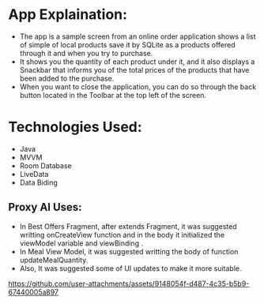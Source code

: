 # App Explaination:
- The app is a sample screen from an online order application shows a list of simple of local products save it by SQLite as a products offered through it and when you try to purchase.
- It shows you the quantity of each product under it, and it also displays a Snackbar that informs you of the total prices of the products that have been added to the purchase.
- When you want to close the application, you can do so through the back button located in the Toolbar at the top left of the screen.

# Technologies Used:
- Java
- MVVM
- Room Database
- LiveData
- Data Biding

## Proxy AI Uses:
- In Best Offers Fragment, after extends Fragment, it was suggested writting onCreateView function and in the body it initialized the viewModel variable and viewBinding .
- In Meal View Model, it was suggested writting the body of function updateMealQuantity.
- Also, It was suggested some of UI updates to make it more suitable.




https://github.com/user-attachments/assets/9148054f-d487-4c35-b5b9-67440005a897

